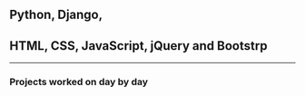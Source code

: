 ## Python, Django,
## HTML, CSS, JavaScript, jQuery and Bootstrp 

---

### Projects worked on day by day
